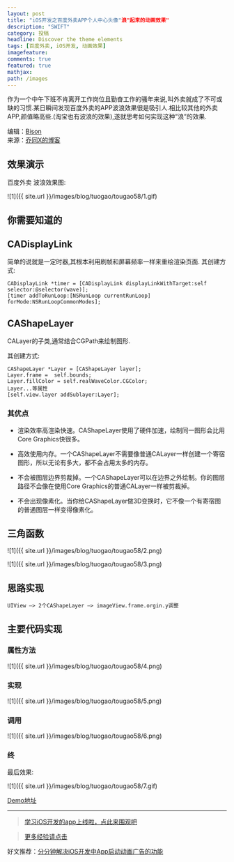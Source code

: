 ```yaml
---
layout: post
title: "iOS开发之百度外卖APP个人中心头像"浪"起来的动画效果"
description: "SWIFT"
category: 投稿
headline: Discover the theme elements
tags: [百度外卖, iOS开发, 动画效果]
imagefeature: 
comments: true
featured: true
mathjax: 
path: /images
---
```



作为一个中午下班不肯离开工作岗位且勤奋工作的骚年来说,叫外卖就成了不可或缺的习惯.某日瞬间发现百度外卖的APP波浪效果很是吸引人.相比较其他的外卖APP,颜值略高些.(淘宝也有波浪的效果),遂就思考如何实现这种”浪”的效果.

编辑：[Bison](http://allluckly.cn)<br>
来源：[乔同X的博客](http://qiaotongxin.cc/2016/08/22/20160822/)<br>

## 效果演示

百度外卖 波浪效果图:

![1]({{ site.url }}/images/blog/tuogao/tougao58/1.gif)<br>

## 你需要知道的

## CADisplayLink

简单的说就是一定时器,其根本利用刷帧和屏幕频率一样来重绘渲染页面.
其创建方式:

	CADisplayLink *timer = [CADisplayLink displayLinkWithTarget:self selector:@selector(wave)];
	[timer addToRunLoop:[NSRunLoop currentRunLoop] forMode:NSRunLoopCommonModes];


## CAShapeLayer

CALayer的子类,通常结合CGPath来绘制图形.

其创建方式:

	CAShapeLayer *Layer = [CAShapeLayer layer];
	Layer.frame =  self.bounds;
	Layer.fillColor = self.realWaveColor.CGColor;
	Layer...等属性
	[self.view.layer addSublayer:Layer];

### 其优点

- 渲染效率高渲染快速。CAShapeLayer使用了硬件加速，绘制同一图形会比用Core Graphics快很多。

- 高效使用内存。一个CAShapeLayer不需要像普通CALayer一样创建一个寄宿图形，所以无论有多大，都不会占用太多的内存。

- 不会被图层边界剪裁掉。一个CAShapeLayer可以在边界之外绘制。你的图层路径不会像在使用Core Graphics的普通CALayer一样被剪裁掉。

- 不会出现像素化。当你给CAShapeLayer做3D变换时，它不像一个有寄宿图的普通图层一样变得像素化。

## 三角函数

![1]({{ site.url }}/images/blog/tuogao/tougao58/2.png)<br>

![1]({{ site.url }}/images/blog/tuogao/tougao58/3.png)<br>

## 思路实现

	UIView –> 2个CAShapeLayer –> imageView.frame.orgin.y调整

## 主要代码实现

### 属性方法

![1]({{ site.url }}/images/blog/tuogao/tougao58/4.png)<br>

### 实现

![1]({{ site.url }}/images/blog/tuogao/tougao58/5.png)<br>

### 调用

![1]({{ site.url }}/images/blog/tuogao/tougao58/6.png)<br>

### 终

最后效果:

![1]({{ site.url }}/images/blog/tuogao/tougao58/7.gif)<br>

[Demo地址](https://github.com/Josin22/JSWave)
 

----------------------------------------------------------

> [学习iOS开发的app上线啦，点此来围观吧](https://itunes.apple.com/us/app/it-blog-zi-xueios-kai-fa-jin/id1067787090?l=zh&ls=1&mt=8)<br>

> [更多经验请点击](https://allluckly.cn)<br>

好文推荐：[分分钟解决iOS开发中App启动动画广告的功能](https://allluckly.cn/lblaunchimagead/LBLaunchImageAd)<br>

